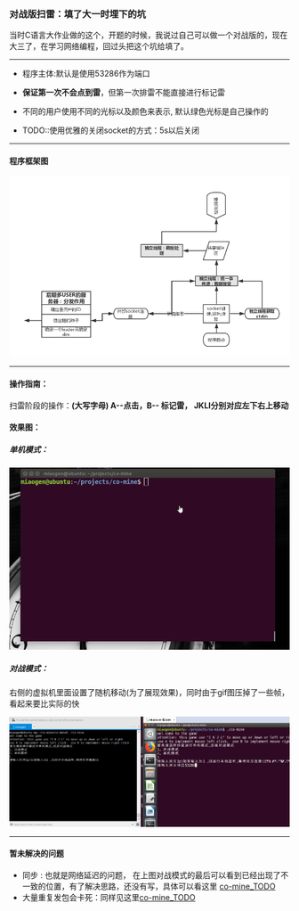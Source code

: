 ### 对战版扫雷：填了大一时埋下的坑

当时C语言大作业做的这个，开题的时候，我说过自己可以做一个对战版的，现在大三了，在学习网络编程，回过头把这个坑给填了。

***
- 程序主体:默认是使用53286作为端口

- **保证第一次不会点到雷**，但第一次排雷不能直接进行标记雷

- 不同的用户使用不同的光标以及颜色来表示, 默认绿色光标是自己操作的

- TODO::使用优雅的关闭socket的方式：5s以后关闭

***
####  程序框架图
![程序框架](https://github.com/miaogen123/co-mine/raw/master/程序框架.png)
***
#### 操作指南：

扫雷阶段的操作：**(大写字母)  A--点击，B-- 标记雷， JKLI分别对应左下右上移动**

#### 效果图：

##### 单机模式：
![单机模式](https://github.com/miaogen123/co-mine/raw/master/单机模式.gif)
##### 对战模式：

右侧的虚拟机里面设置了随机移动(为了展现效果)，同时由于gif图压掉了一些帧，看起来要比实际的快

![对战模式](https://github.com/miaogen123/co-mine/raw/master/对战模式.gif)

***

#### 暂未解决的问题

- 同步 : 也就是网络延迟的问题， 在上图对战模式的最后可以看到已经出现了不一致的位置，有了解决思路，还没有写，具体可以看这里 [co-mine_TODO](https://github.com/miaogen123/co-mine/projects/1)
- 大量重复发包会卡死：同样见这里[co-mine_TODO](https://github.com/miaogen123/co-mine/projects/1)